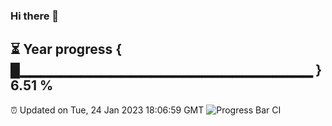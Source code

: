 ### Hi there 👋
⏳ Year progress { █▁▁▁▁▁▁▁▁▁▁▁▁▁▁▁▁▁▁▁▁▁▁▁▁▁▁▁▁▁ } 6.51 %
---
⏰ Updated on Tue, 24 Jan 2023 18:06:59 GMT
![Progress Bar CI](https://github.com/Moyi321/Moyi321/workflows/Progress%20Bar%20CI/badge.svg)
